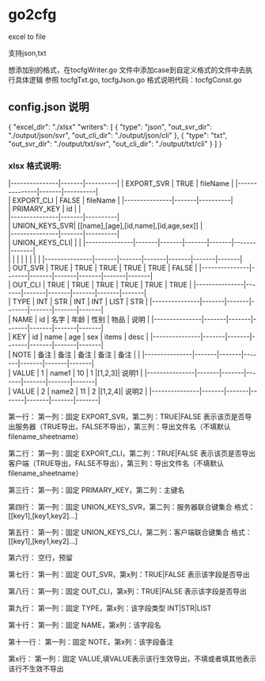 # go2cfg
excel to file

支持json,txt

想添加别的格式，在tocfgWriter.go 文件中添加case到自定义格式的文件中去执行具体逻辑
参照 tocfgTxt.go, tocfgJson.go
格式说明代码：tocfgConst.go


## config.json 说明
{
    "excel_dir": "./xlsx"   <!-- 导出目录 -->
    "writers": [ <!-- 导出格式列表 -->
       {
        "type": "json",  <!-- 导出格式 -->
        "out_svr_dir": "./output/json/svr",  <!-- 导出服务器目录 -->
        "out_cli_dir": "./output/json/cli"  <!-- 导出客户端目录 -->
       },
       {
        "type": "txt",
        "out_svr_dir": "./output/txt/svr",
        "out_cli_dir": "./output/txt/cli"
       }
    ]
}


### xlsx 格式说明:
|---------------|-------|----------|
| EXPORT_SVR	| TRUE	| fileName | 
|---------------|-------|----------|				
| EXPORT_CLI	| FALSE	| fileName |
|---------------|-------|----------|			
| PRIMARY_KEY	| id	| 		   |	
|---------------|-------|----------|	
| UNION_KEYS_SVR| [[name],[age],[id,name],[id,age,sex]]	| 	
|---------------|-------|----------|			
| UNION_KEYS_CLI|       |          | 
|---------------|-------|-------|-------|-------|-------|-------|					
|               |       |       |       |       |       |       | 
|---------------|-------|-------|-------|-------|-------|-------|	
| OUT_SVR	    | TRUE	| TRUE	| TRUE	| TRUE	| TRUE	| FALSE | 
|---------------|-------|-------|-------|-------|-------|-------|	
| OUT_CLI	    | TRUE	| TRUE	| TRUE	| TRUE	| TRUE	| TRUE  | 
|---------------|-------|-------|-------|-------|-------|-------|	
| TYPE	        | INT	| STR	|  INT	| INT	| LIST	|  STR  | 
|---------------|-------|-------|-------|-------|-------|-------|	
| NAME	        | id	| 名字	| 年龄	| 性别	| 物品	| 说明  | 
|---------------|-------|-------|-------|-------|-------|-------|	
| KEY	        | id	| name	| age	| sex	| items	| desc  | 
|---------------|-------|-------|-------|-------|-------|-------|	
| NOTE	        | 备注	| 备注	| 备注	| 备注	| 备注	|       | 
|---------------|-------|-------|-------|-------|-------|-------|	
| VALUE	        | 1	    | name1	| 10	|   1	|[1,2,3]| 说明1 | 
|---------------|-------|-------|-------|-------|-------|-------|	
| VALUE	        | 2	    | name2	| 11	|   2	|[1,2,4]| 说明2 | 
|---------------|-------|-------|-------|-------|-------|-------|	


第一行：
    第一列：固定 EXPORT_SVR，第二列：TRUE|FALSE 表示该页是否导出服务器（TRUE导出，FALSE不导出），第三列：导出文件名（不填默认filename_sheetname）

第二行：
    第一列：固定 EXPORT_CLI，第二列：TRUE|FALSE 表示该页是否导出客户端（TRUE导出，FALSE不导出），第三列：导出文件名（不填默认filename_sheetname）

第三行：
    第一列：固定 PRIMARY_KEY，第二列：主键名

第四行：
    第一列：固定 UNION_KEYS_SVR，第二列：服务器联合键集合 格式：[[key1],[key1,key2]...]

第五行：
    第一列：固定 UNION_KEYS_CLI，第二列：客户端联合键集合 格式：[[key1],[key1,key2]...]

第六行：
    空行，预留

第七行：
    第一列：固定 OUT_SVR，第x列：TRUE|FALSE 表示该字段是否导出

第八行：
    第一列：固定 OUT_CLI，第x列：TRUE|FALSE 表示该字段是否导出

第九行：
    第一列：固定 TYPE，第x列：该字段类型 INT|STR|LIST

第十行：
    第一列：固定 NAME，第x列：该字段名

第十一行：
    第一列：固定 NOTE，第x列：该字段备注

第x行：
    第一列：固定 VALUE,填VALUE表示该行生效导出，不填或者填其他表示该行不生效不导出
